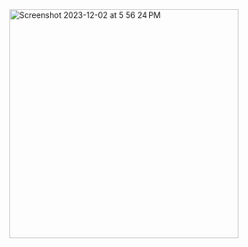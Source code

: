 <img width="411" alt="Screenshot 2023-12-02 at 5 56 24 PM" src="https://github.com/RaasinRahman/helloMessenger/assets/77879314/e6036269-e7e7-45a7-9c47-72b7db814bed">
